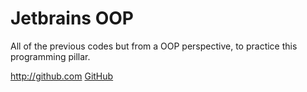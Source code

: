 # Jetbrains OOP   
All of the previous codes but from a OOP perspective, to practice this programming pillar.

http://github.com
[GitHub](http://github.com)
